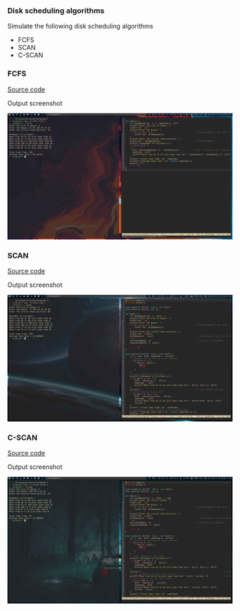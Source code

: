 ### Disk scheduling algorithms

Simulate the following disk scheduling algorithms
- FCFS
- SCAN
- C-SCAN

### FCFS

[Source code](fcfs.c)

Output screenshot

![](fcfs.jpg)


### SCAN

[Source code](scan.c)

Output screenshot

![](scan.jpg)

### C-SCAN

[Source code](cscan.c)

Output screenshot

![](cscan.jpg)
